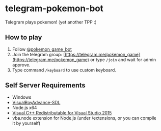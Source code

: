 # telegram-pokemon-bot

Telegram plays pokemon! (yet another TPP :)

## How to play

1. Follow [@pokemon_game_bot](https://telegram.me/pokemon_game_bot)
2. Join the telegram group: [https://telegram.me/pokemon_game](https://telegram.me/pokemon_game) or type `/join` and wait for admin approve.
3. Type command `/keyboard` to use custom keyboard.

## Self Server Requirements

* Windows
* [VisualBoyAdvance-SDL](https://sourceforge.net/projects/vba/)
* Node.js x64
* [Visual C++ Redistributable for Visual Studio 2015](https://www.microsoft.com/en-us/download/details.aspx?id=48145)
* vba.node extension for Node.js (under /extensions, or you can compile it by yourself)
